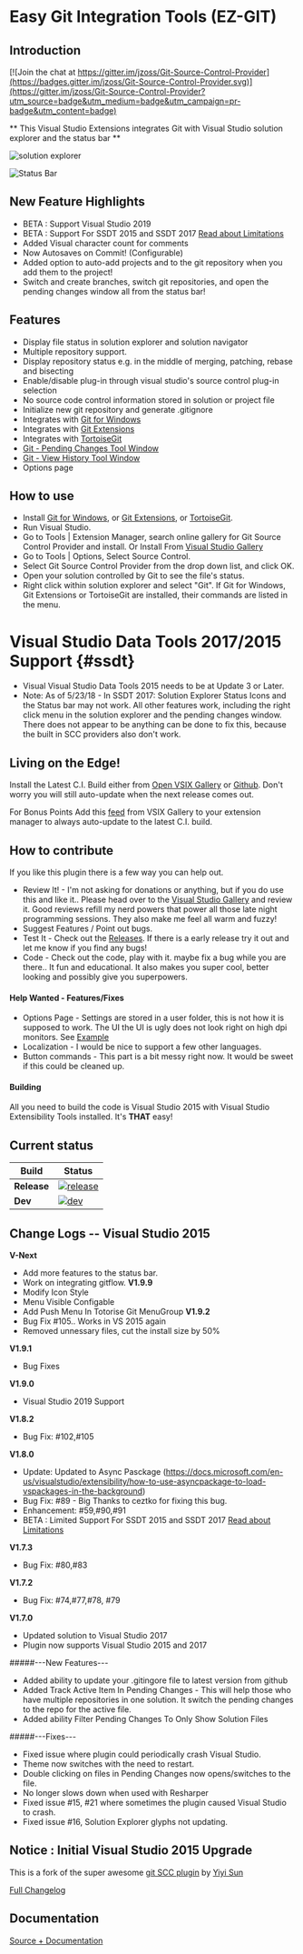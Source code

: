 Easy Git Integration Tools (EZ-GIT)
================================

Introduction
------------
[![Join the chat at https://gitter.im/jzoss/Git-Source-Control-Provider](https://badges.gitter.im/jzoss/Git-Source-Control-Provider.svg)](https://gitter.im/jzoss/Git-Source-Control-Provider?utm_source=badge&utm_medium=badge&utm_campaign=pr-badge&utm_content=badge)

** This Visual Studio Extensions integrates Git with Visual Studio solution explorer and the status bar ** 

![solution explorer](http://gitscc.codeplex.com/Project/Download/FileDownload.aspx?DownloadId=123874)

![Status Bar](https://cloud.githubusercontent.com/assets/3586254/15159754/d5b40796-16bb-11e6-97bb-25ecdd6f42ef.png)


New Feature Highlights
-------------
* BETA : Support Visual Studio 2019
* BETA : Support For SSDT 2015 and SSDT 2017 [Read about Limitations](#ssdt)
* Added Visual character count for comments
* Now Autosaves on Commit! (Configurable) 
* Added option to auto-add projects and to the git repository when you add them to the project!
* Switch and create branches, switch git repositories, and open the pending changes window all from the status bar!



Features
--------
* Display file status in solution explorer and solution navigator
* Multiple repository support.  
* Display repository status e.g. in the middle of merging, patching, rebase and bisecting
* Enable/disable plug-in through visual studio's source control plug-in selection
* No source code control information stored in solution or project file
* Initialize new git repository and generate .gitignore 
* Integrates with [Git for Windows](https://gitforwindows.org/)
* Integrates with [Git Extensions](https://gitextensions.github.io/)
* Integrates with [TortoiseGit](https://tortoisegit.org/)
* [Git - Pending Changes Tool Window](http://gitscc.codeplex.com/wikipage?title=Commit%20Changes)
* [Git - View History Tool Window](http://gitscc.codeplex.com/wikipage?title=View%20History)
* Options page

How to use
----------
* Install [Git for Windows](https://gitforwindows.org/), or [Git Extensions](https://gitextensions.github.io/), or [TortoiseGit](https://tortoisegit.org/).
* Run Visual Studio. 
* Go to Tools | Extension Manager, search online gallery for Git Source Control Provider and install. Or Install From [Visual Studio Gallery](https://visualstudiogallery.msdn.microsoft.com/51e11ccc-6334-4873-912d-bf5025eb115d) 
* Go to Tools | Options, Select Source Control.
* Select Git Source Control Provider from the drop down list, and click OK.
* Open your solution controlled by Git to see the file's status.
* Right click within solution explorer and select "Git". If Git for Windows, Git Extensions or TortoiseGit are installed, their commands are listed in the menu.


Visual Studio Data Tools 2017/2015 Support            {#ssdt}
========

* Visual Visual Studio Data Tools 2015 needs to be at Update 3 or Later.
* Note: As of 5/23/18 - In SSDT 2017: Solution Explorer Status Icons and the Status bar may not work.  All other features work, including the right click menu in the solution explorer and the pending changes window. There does not appear to be anything can be done to fix this, because the built in SCC providers also don't work. 

Living on the Edge!
----------
Install the Latest C.I. Build either from [Open VSIX Gallery](http://vsixgallery.com/extension/GitSccProvider.Microsoft.88d658b3-e361-4e7f-8f4d-9e78f6e4515a/) or [Github](https://github.com/jzoss/Git-Source-Control-Provider/releases/tag/GSCP-CI). Don't worry you will still auto-update when the next release comes out. 

For Bonus Points Add this [feed](http://vsixgallery.com/feed/extension/GitSccProvider.Microsoft.88d658b3-e361-4e7f-8f4d-9e78f6e4515a) from VSIX Gallery to your extension manager to always auto-update to the latest C.I. build.  

How to contribute 
----------
If you like this plugin there is a few way you can help out.

* Review It! - I'm not asking for donations or anything, but if you do use this and like it.. Please head over to the [Visual Studio Gallery](https://visualstudiogallery.msdn.microsoft.com/51e11ccc-6334-4873-912d-bf5025eb115d) and review it.  Good reviews refill my nerd powers that power all those late night programming sessions. They also make me feel all warm and fuzzy! 
* Suggest Features / Point out bugs. 
* Test It - Check out the [Releases](https://github.com/jzoss/Git-Source-Control-Provider/releases). If there is a early release try it out and let me know if you find any bugs!
* Code - Check out the code, play with it. maybe fix a bug while you are there.. It fun and educational. It also makes you super cool, better looking and possibly give you superpowers.

#### Help Wanted - Features/Fixes 
* Options Page - Settings are stored in a user folder, this is not how it is supposed to work. The UI the UI is ugly does not look right on high dpi monitors. See [Example](https://github.com/Microsoft/VSSDK-Extensibility-Samples/tree/master/Options_Page)
* Localization - I would be nice to support a few other  languages.
* Button commands - This part is a bit messy right now. It would be sweet if this could be cleaned up.

#### Building

All you need to build the code is Visual Studio 2015 with Visual Studio Extensibility Tools installed. It's **THAT** easy!



## Current status

| Build | Status |
| --- | --- |
| **Release** | [![release][release-badge]][release] |
| **Dev** | [![dev][dev-badge]][dev] |


[release]: https://ci.appveyor.com/project/jzoss/git-source-control-provider
[release-badge]: https://ci.appveyor.com/api/projects/status/0178gk42noyr7mk3?svg=true
[dev]: https://ci.appveyor.com/project/jzoss/git-source-control-provider-bfftg
[dev-badge]: https://ci.appveyor.com/api/projects/status/qr4hm0uqyr4wnnm9?svg=true

## Change Logs -- Visual Studio 2015

**V-Next** 
*   Add more features to the status bar.
*   Work on integrating gitflow.
**V1.9.9**
* Modify Icon Style  
* Menu Visible Configable
* Add Push Menu In Totorise Git MenuGroup
**V1.9.2**
* Bug Fix #105.. Works in VS 2015 again
* Removed unnessary files, cut the install size by 50%


**V1.9.1**
* Bug Fixes

**V1.9.0**
* Visual Studio 2019 Support

**V1.8.2**
* Bug Fix: #102,#105 

**V1.8.0**
* Update: Updated to Async Pasckage (https://docs.microsoft.com/en-us/visualstudio/extensibility/how-to-use-asyncpackage-to-load-vspackages-in-the-background)
* Bug Fix: #89 - Big Thanks to ceztko for fixing this bug. 
* Enhancement: #59,#90,#91
* BETA : Limited Support For SSDT 2015 and SSDT 2017 [Read about Limitations](#ssdt)

**V1.7.3**
* Bug Fix: #80,#83

**V1.7.2**
* Bug Fix: #74,#77,#78, #79

**V1.7.0**
* Updated solution to Visual Studio 2017
* Plugin now supports Visual Studio 2015 and 2017


#####---New Features---
*   Added ability to update your .gitingore file to latest version from github
*   Added Track Active Item In Pending Changes - This will help those who have multiple repositories in one solution. It switch the pending changes to the repo for the active file.  
*   Added ability Filter Pending Changes To Only Show Solution Files


#####---Fixes---
*   Fixed issue where plugin could periodically crash Visual Studio.
*   Theme now switches with the need to restart.
*   Double clicking on files in Pending Changes now opens/switches to the file. 
*   No longer slows down when used with Resharper
*   Fixed issue #15, #21 where sometimes the plugin caused Visual Studio to crash. 
*   Fixed issue #16, Solution Explorer glyphs not updating. 




## Notice : Initial Visual Studio 2015 Upgrade
This is a fork of the super awesome [git SCC plugin](https://visualstudiogallery.msdn.microsoft.com/63a7e40d-4d71-4fbb-a23b-d262124b8f4c) by [Yiyi Sun](https://visualstudiogallery.msdn.microsoft.com/site/search?f[0].Type=User&f[0].Value=yysun)


[Full Changelog](history.md)

Documentation
-----------------
[Source + Documentation](https://github.com/jzoss/Git-Source-Control-Provider)


